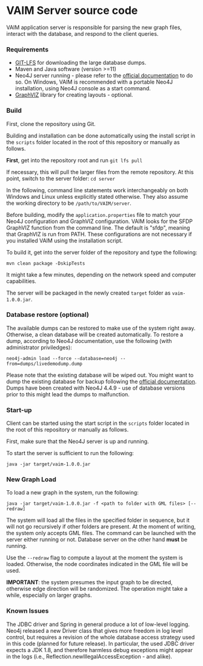 # VAIM Server source code

VAIM application server is responsible for parsing the new graph files, interact with the database, and respond to the client queries.

### Requirements

* [GIT-LFS](https://git-lfs.github.com/) for downloading the large database dumps.
* Maven and Java software (version >=11) 
* Neo4J server running - please refer to the [official documentation](https://neo4j.com/docs/operations-manual/current/installation/) to do so. On Windows, VAIM is recommended with a portable Neo4J installation, using Neo4J console as a start command.
* [GraphVIZ](https://graphviz.org/) library for creating layouts - optional.

### Build

First, clone the repository using Git.

Building and installation can be done automatically using the install script in the ```scripts``` folder located in the root of this repository or manually as follows.

**First**, get into the repository root and run ```git lfs pull```

If necessary, this will pull the larger files from the remote repository. At this point, switch to the server folder: ```cd server```

In the following, command line statements work interchangeably on both Windows and Linux unless explicitly stated otherwise. They also assume the working directory to be ```/path/to/VAIM/server```.

Before building, modify the ```application.properties``` file to match your Neo4J configuration and GraphVIZ configuration. VAIM looks for the SFDP GraphVIZ function from the command line. The default is "sfdp", meaning that GraphVIZ is run from PATH.  These configurations are not necessary if you installed VAIM using the installation script.

To build it, get into the server folder of the repository and type the following:

```
mvn clean package -DskipTests
```

It might take a few minutes, depending on the network speed and computer capabilities.

The server will be packaged in the newly created ```target``` folder as ```vaim-1.0.0.jar```. 

### Database restore (optional)

The available dumps can be restored to make use of the system right away. Otherwise, a clean database will be created automatically. To restore a dump, according to Neo4J documentation, use the following (with administrator priviledges):

```neo4j-admin load --force --database=neo4j --from=dumps/livedemodump.dump```

Please note that the existing database will be wiped out. You might want to dump the existing database for backup following the [official documentation](https://neo4j.com/docs/operations-manual/current/backup-restore/offline-backup/). Dumps have been created with Neo4J 4.4.9 - use of database versions prior to this might lead the dumps to malfunction.

### Start-up

Client can be started using the start script in the ```scripts``` folder located in the root of this repository or manually as follows.

First, make sure that the Neo4J server is up and running.

To start the server is sufficient to run the following:

```
java -jar target/vaim-1.0.0.jar
```

### New Graph Load

To load a new graph in the system, run the following:

```
java -jar target/vaim-1.0.0.jar -f <path to folder with GML files> [--redraw]
```

The system will load all the files in the specified folder in sequence, but it will not go recursively if other folders are present. At the moment of writing, the system only accepts GML files. The command can be launched with the server either running or not. Database server on the other hand **must** be running.

Use the ```--redraw``` flag to compute a layout at the moment the system is loaded. Otherwise, the node coordinates indicated in the GML file will be used. 

**IMPORTANT**: the system presumes the input graph to be directed, otherwise edge direction will be randomized. The operation might take a while, especially on larger graphs.

### Known Issues

The JDBC driver and Spring in general produce a lot of low-level logging. Neo4j released a new Driver class that gives more freedom in log level control, but requires a revision of the whole database access strategy used in this code (planned for future release). In particular, the used JDBC driver expects a JDK 1.8, and therefore harmless debug exceptions might appear in the logs (i.e., Reflection.newIllegalAccessException - and alike).

